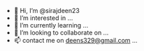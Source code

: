 - 👋 Hi, I’m @sirajdeen23
- 👀 I’m interested in ...
- 🌱 I’m currently learning ...
- 💞️ I’m looking to collaborate on ...
- 📫 contact me on deens329@gmail.com ...

<!---
sirajdeen23/sirajdeen23 is a ✨ special ✨ repository because its `README.md` (this file) appears on your GitHub profile.
You can click the Preview link to take a look at your changes.
--->
